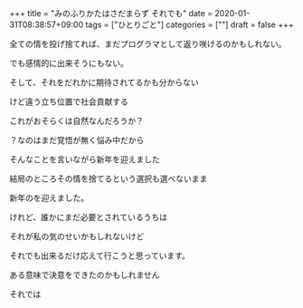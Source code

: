 +++
title = "みのふりかたはさだまらず それでも"
date = 2020-01-31T08:38:57+09:00
tags = ["ひとりごと"]
categories = [""]
draft = false
+++

全ての情を投げ捨てれば、まだプログラマとして返り咲けるのかもしれない。

でも感情的に出来そうにもない。

そして、それをだれかに期待されてるかも分からない

けど違う立ち位置で社会貢献する

これがおそらくは自然なんだろうか？

？なのはまだ覚悟が無く悩み中だから

そんなことを言いながら新年を迎えました

結局のところその情を捨てるという選択も選べないまま

新年のを迎えました。

けれど、誰かにまだ必要とされているうちは

それが私の気のせいかもしれないけど

それでも出来るだけ応えて行こうと思っています。

ある意味で決意をできたのかもしれません

それでは
